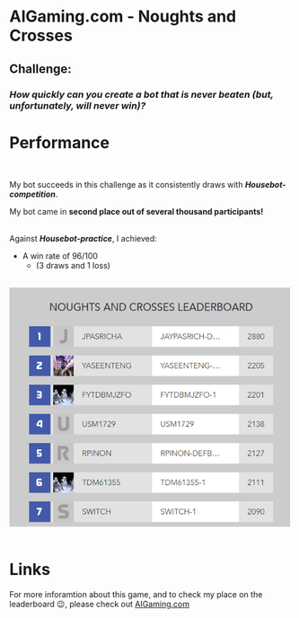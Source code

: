 # AIGaming.com - Noughts and Crosses
## Challenge:
### _How quickly can you create a bot that is never beaten (but, unfortunately, will never win)?_


# Performance

<br/>

My bot succeeds in this challenge as it consistently draws with ***Housebot-competition***.

My bot came in **second place out of several thousand participants!**
<br/>
<br/>


Against ***Housebot-practice***, I achieved:
* A win rate of 96/100
  * (3 draws and 1 loss)

<br/>


<img src  = "images/xobot_leader.png" width = 500>


<br/>
<br/>


# Links
For more inforamtion about this game, and to check my place on the leaderboard :wink:, please check out [AIGaming.com](https://www.aigaming.com/GameInfo/GameTypes?type=53)

